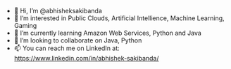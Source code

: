 - 👋 Hi, I’m @abhisheksakibanda
- 👀 I’m interested in Public Clouds, Artificial Intellience, Machine Learning, Gaming
- 🌱 I’m currently learning Amazon Web Services, Python and Java
- 💞️ I’m looking to collaborate on Java, Python
- 📫 You can reach me on LinkedIn at: https://www.linkedin.com/in/abhishek-sakibanda/

<!---
abhisheksakibanda/abhisheksakibanda is a ✨ special ✨ repository because its `README.md` (this file) appears on your GitHub profile.
You can click the Preview link to take a look at your changes.
--->

